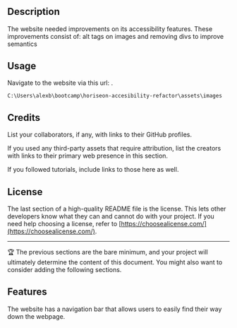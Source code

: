 # <Horiseon-Accesibility-Refactor>

## Description

The website needed improvements on its accessibility features. These improvements consist of: alt tags on images and removing divs to improve semantics


## Usage

Navigate to the website via this url: .


    C:\Users\alexb\bootcamp\horiseon-accesibility-refactor\assets\images

## Credits

List your collaborators, if any, with links to their GitHub profiles.

If you used any third-party assets that require attribution, list the creators with links to their primary web presence in this section.

If you followed tutorials, include links to those here as well.

## License

The last section of a high-quality README file is the license. This lets other developers know what they can and cannot do with your project. If you need help choosing a license, refer to [https://choosealicense.com/](https://choosealicense.com/).

---

🏆 The previous sections are the bare minimum, and your project will ultimately determine the content of this document. You might also want to consider adding the following sections.


## Features

The website has a navigation bar that allows users to easily find their way down the webpage.

